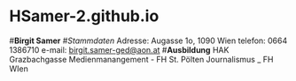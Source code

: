 # HSamer-2.github.io
#**Birgit Samer**
#_Stammdaten_
Adresse: Augasse 1o, 1090 Wien
telefon: 0664 1386710
e-mail:  birgit.samer-ged@aon.at
#**Ausbildung**
HAK Grazbachgasse
Medienmanangement - FH St. Pölten
Journalismus _ FH WIen
